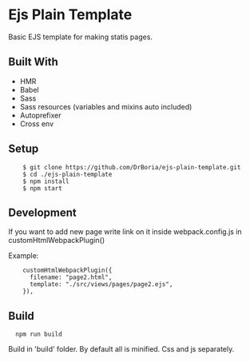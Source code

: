 # Ejs Plain Template

Basic EJS template for making statis pages.

## Built With
* HMR
* Babel
* Sass
* Sass resources (variables and mixins auto included)
* Autoprefixer
* Cross env


## Setup

```
    $ git clone https://github.com/DrBoria/ejs-plain-template.git
    $ cd ./ejs-plain-template
    $ npm install 
    $ npm start
```

## Development

If you want to add new page write link on it inside webpack.config.js in customHtmlWebpackPlugin()

Example:
```
    customHtmlWebpackPlugin({
      filename: "page2.html",
      template: "./src/views/pages/page2.ejs",
    }),
```


## Build

```
  npm run build
```

Build in 'build' folder.
By default all is minified. Css and js separately.